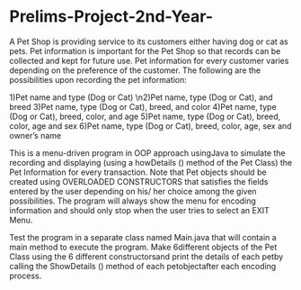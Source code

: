 # Prelims-Project-2nd-Year-

A Pet Shop is providing service to its customers either having dog or cat as pets. Pet information is important for the 
Pet  Shop  so  that  records  can  be  collected  and  kept  for  future  use.  Pet  information  for  every  customer  varies
depending on the preference of the customer. The following are the possibilities upon recording the pet information:

  1)Pet name and type (Dog or Cat)
  \n2)Pet name, type (Dog or Cat), and breed
  3)Pet name, type (Dog or Cat), breed, and color
  4)Pet name, type (Dog or Cat), breed, color, and age
  5)Pet name, type (Dog or Cat), breed, color, age and sex
  6)Pet name, type (Dog or Cat), breed, color, age, sex and owner’s name
  
This is a  menu-driven  program  in  OOP  approach  usingJava to  simulate  the  recording  and  displaying (using  a 
howDetails () method of the Pet Class) the Pet Information for every transaction. Note that Pet objects should be 
created  using  OVERLOADED  CONSTRUCTORS  that  satisfies  the  fields  entered  by  the  user  depending  on  his/  her
choice among the given possibilities. The program will always show the menu for encoding information and should 
only stop when the user tries to select an EXIT Menu.

Test  the  program  in  a  separate  class  named  Main.java  that  will  contain  a main  method  to  execute  the  program. 
Make 6different objects of the Pet Class using the 6 different constructorsand print the details of each petby calling 
the ShowDetails () method of each petobjectafter each encoding process.

